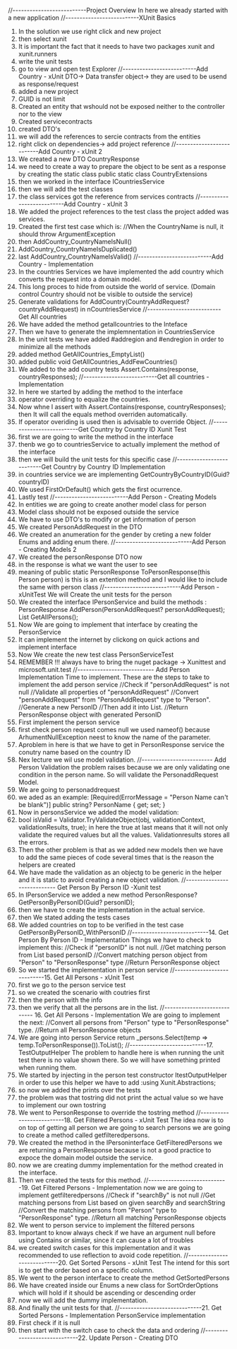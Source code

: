 //--------------------------Project Overview
In here we already started with a new application
//--------------------------XUnit Basics
1. In the solution we use right click and new project
2. then select xunit
3. It is important the fact that it needs to have two packages xunit and xunit.runners
4. write the unit tests
5. go to view and open test Explorer
//--------------------------Add Country - xUnit
DTO-> Data transfer object-> they are used to be usend as response/request
1. added a new project 
2. GUID is not limit
3. Created an entity that wshould not be exposed neither to the controller nor to the view
4. Created servicecontracts
5. created DTO's
6. we will add the references to sercie contracts from the entities
7. right click on dependencies-> add project reference
//--------------------------Add Country - xUnit 2
1. We created a new DTO CountryResponse
2. we need to create a way to prepare the object to be sent as a response by creating the static class public static class CountryExtensions
3. then we worked in the interface ICountriesService
4. then we will add the test classes
5. the class services got the reference from services contracts
//--------------------------Add Country - xUnit 3
1. We added the project references to the test class the project added was services.
2. Created the first test case which is: //When the CountryName is null, it should throw ArgumentException
3. then AddCountry_CountryNameIsNull()
4. AddCountry_CountryNameIsDuplicated()
5. last AddCountry_CountryNameIsValid()
//--------------------------Add Country - Implementation
1. In the countries Services we have implemented the add country which converts the request into a domain model.
2. This long proces to hide from outside the world of service. (Domain control Country should not be visible to outside the service)
3. Generate validations for AddCountry(CountryAddRequest? countryAddRequest) in nCountriesService
//--------------------------Get All countries
1. We have added the method getallcountries to the Inteface
2. Then we have to  generate the implemnentation in CountriesService
3. In the unit tests we have added #addregion and #endregion in order to minimize all the methods
4. added method  GetAllCountries_EmptyList()
5. added public void GetAllCountries_AddFewCountries()
6. We added to the add country tests Assert.Contains(response, countryResponses);
//--------------------------Get all countries - Implementation
1. In here we started by adding the method to the interface
2. operator overriding to equalize the countries.
3. Now whne I assert with Assert.Contains(response, countryResponses); then It will call the equals method overriden automatically.
4. If operator overiding is used then is advisable to override Object.
//--------------------------Get Country by Country ID Xunit Test
1. first we are going to write the method in the interface
2. thenb we go to countriesService to actually implement the method of the interface
3. then we will build the unit tests for this specific case
//--------------------------Get Country by Country ID Implementation
1. in countries service we are implementing GetCountryByCountryID(Guid? countryID)
2. We used FirstOrDefault() which gets the first ocurrence.
3. Lastly test
//--------------------------Add Person - Creating Models
1. In entities we are going to create another model class for person
2. Model class should not be exposed outside the service
3. We have to use DTO's to modify or get information of person
4. We created PersonAddRequest in the DTO
5. We created an anumeration for the gender by creting a new folder Enums and adding enum there.
//---------------------------Add Person - Creating Models 2
1. We created the personResponse DTO now
2. in the response is what we want the user to see
3. meaning of public static PersonResponse ToPersonResponse(this Person person) is this is an extention method and I would like to include the same with person class
//---------------------------Add Person -xUnitTest
We will Create the unit tests for the person
1. We created the interface IPersonService and build the methods :
PersonResponse AddPerson(PersonAddRequest? personAddRequest);
List<PersonResponse> GetAllPersons();
2. Now We are going to implement that interface by creating the PersonService
3. It can implement the internet by clickong on quick actions and implement interface
4. Now We create the new test class PersonServiceTest
5. REMEMBER !!! always have to bring the nuget package -> Xunittest and microsoft.unit.test
//--------------------------- Add Person Implementation
 Time to implement.
 These are the steps to take to implement the add person service
 //Check if "personAddRequest" is not null
 //Validate all properties of "personAddRequest"
 //Convert "personAddRequest" from "PersonAddRequest" type to "Person".
 //Generate a new PersonID
 //Then add it into List<Person>.
 //Return PersonResponse object with generated PersonID  
 1. First implement the person service
 2. first check person request comes null we used nameof() because ArhumentNullException neest to know the name of the parameter.
 3. Aproblem in here is that we have to get in PersonResponse service the conutry name based on the country ID
4. Nex lecture we wil use model validation.
//------------------------- Add Person Validation
the problem raises because we are only validating one condition in the person name. So will validate the PersonaddRequest Model.
1. We are going to personaddrequest
2. we aded as an example: [Required(ErrorMessage = "Person Name can't be blank")]
        public string? PersonName { get; set; }
3. Now in personsService we added the model validation: 
4. bool isValid = Validator.TryValidateObject(obj, validationContext, validationResults, true); in here the true at last means that it will not only validate the required values but all the values. Validationresults stores all the errors.
5. Then the other problem is that as we added new models then we have to add the same pieces of code several times that is the reason the helpers are created
6. We have made the validation as an objectg to be generic in the helper and it is static to avoid creating a new object validation.
//---------------------------- Get Person By Person ID -Xunit test
1. In IPersonService we added a new method PersonResponse? GetPersonByPersonID(Guid? personID);
2. then we have to create the implementation in the actual service.
3. then We stated adding the tests cases
4. We added countries on top to be verified in the test case GetPersonByPersonID_WithPersonID
//---------------------------14. Get Person By Person ID - Implementation
Things we have to check to implement this: 
//Check if "personID" is not null.
//Get matching person from List<Person> based personID
//Convert matching person object from "Person" to "PersonResponse" type
//Return PersonResponse object
1. So we started the implementation in person service
//----------------------------15. Get All Persons - xUnit Test
1. first we go to the person service test
2. so we created the scenario with coutries first
3. then the person with the info
4. then we verify that all the persons are in the list.
//---------------------------- 16. Get All Persons - Implementation
We are going to implement the next: 
//Convert all persons from "Person" type to "PersonResponse" type.
//Return all PersonResponse objects
1. We are going into person Service
return _persons.Select(temp => temp.ToPersonResponse()).ToList();
//---------------------------17. TestOutputHelper
The problem to handle here is when running the unit test there is no value shown there. So we will have something printed when running them.
1. We started by injecting in the person test constructor ItestOutputHelper
in order to use this helper we have to add :using Xunit.Abstractions;
2. so now we added the prints over the tests
3. the problem was that tostring did not print the actual value so we have to implement our own tostring
4. We went to PersonResponse to override the tostring method
//--------------------------18. Get Filtered Persons - xUnit Test
The idea now is to on top of getting all person we are going to search persons we are going to create a method called getfilteredpersons.
1. We created the method in the IPersoninterface GetFilteredPersons we are returning a PersonResponse because is not a good practice to expoce the domain model outside the service.
2. now we are creating dummy implementation for the method created in the interface.
3. Then we created the tests for this method.
//----------------------------19. Get Filtered Persons - Implementation
now we are going to implement getfilteredpersons
//Check if "searchBy" is not null
//Get matching persons from List<Person> based on given searchBy and searchString
//Convert the matching persons from "Person" type to "PersonResponse" type.
//Return all matching PersonResponse objects
1. We went to person service to implement the filtered persons
2. Important to know always check if we have an argument null before using Contains or similar, since it can cause a lot of troubles
3. we created switch cases for this implementation and it was recommended to use reflection to avoid code repetition.
//----------------------------20. Get Sorted Persons - xUnit Test
The intend for this sort is to get the order based on a specific column.
1. We went to the person interface to create the method GetSortedPersons
2. We have created inside our Enums a new class for SortOrderOptions which will hold if it should be ascending or descending order
3. now we will add the dummy implementation.
4. And finally the unit tests for that.
//-----------------------------21. Get Sorted Persons - Implementation
PersonService implementation
1. First check if it is null
2. then start with the switch case to check the data and ordering
//-----------------------------22. Update Person - Creating DTO
